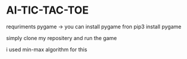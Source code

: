 # AI-TIC-TAC-TOE

requriments pygame 
-> you can install pygame fron pip3 install pygame

simply clone my repositery and run the game 


i used min-max algorithm for this 
